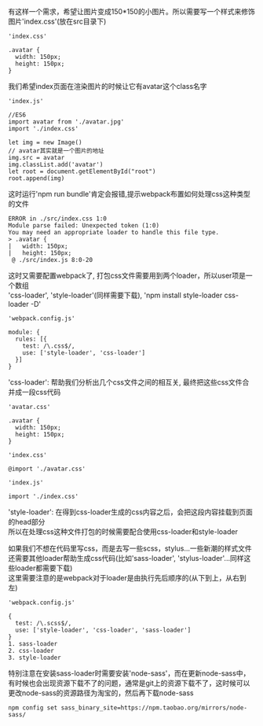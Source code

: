 有这样一个需求，希望让图片变成150*150的小图片。所以需要写一个样式来修饰图片'index.css'(放在src目录下)
```
'index.css'

.avatar {
  width: 150px;
  height: 150px;
}
```
我们希望index页面在渲染图片的时候让它有avatar这个class名字
```
'index.js'

//ES6
import avatar from './avatar.jpg'
import './index.css'

let img = new Image()
// avatar其实就是一个图片的地址
img.src = avatar
img.classList.add('avatar')
let root = document.getElementById("root")
root.append(img)
```
这时运行'npm run bundle'肯定会报错,提示webpack布置如何处理css这种类型的文件
```
ERROR in ./src/index.css 1:0
Module parse failed: Unexpected token (1:0)
You may need an appropriate loader to handle this file type.
> .avatar {
|   width: 150px;
|   height: 150px;
 @ ./src/index.js 8:0-20
```
这时又需要配置webpack了, 打包css文件需要用到两个loader，所以user项是一个数组  
'css-loader', 'style-loader'(同样需要下载), 'npm install style-loader css-loader -D'
```
'webpack.config.js'

module: {
  rules: [{
    test: /\.css$/,
    use: ['style-loader', 'css-loader']
  }]
}
```
'css-loader': 帮助我们分析出几个css文件之间的相互关, 最终把这些css文件合并成一段css代码
```
'avatar.css'

.avatar {
  width: 150px;
  height: 150px;
}
``` 
```
'index.css'

@import './avatar.css'
```
```
'index.js'

import './index.css'
```
'style-loader': 在得到css-loader生成的css内容之后，会把这段内容挂载到页面的head部分  
所以在处理css这种文件打包的时候需要配合使用css-loader和style-loader  

如果我们不想在代码里写css，而是去写一些scss，stylus...一些新潮的样式文件还需要其他loader帮助生成css代码(比如'sass-loader', 'stylus-loader'...同样这些loader都需要下载)  
这里需要注意的是webpack对于loader是由执行先后顺序的(从下到上，从右到左)
```
'webpack.config.js'

{
  test: /\.scss$/,
  use: ['style-loader', 'css-loader', 'sass-loader']
}
1. sass-loader
2. css-loader
3. style-loader
```
特别注意在安装sass-loader时需要安装'node-sass'，而在更新node-sass中，有时候也会出现资源下载不了的问题，通常是git上的资源下载不了，这时候可以更改node-sass的资源路径为淘宝的，然后再下载node-sass
```
npm config set sass_binary_site=https://npm.taobao.org/mirrors/node-sass/
```